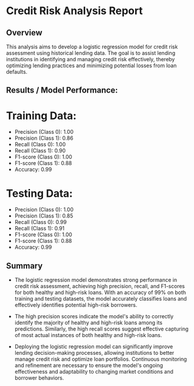 # Credit Risk Analysis Report

## Overview
This analysis aims to develop a logistic regression model for credit risk assessment using historical lending data. The goal is to assist lending institutions in identifying and managing credit risk effectively, thereby optimizing lending practices and minimizing potential losses from loan defaults.

## Results / Model Performance:
# Training Data:
- Precision (Class 0): 1.00
- Precision (Class 1): 0.86
- Recall (Class 0): 1.00
- Recall (Class 1): 0.90
- F1-score (Class 0): 1.00
- F1-score (Class 1): 0.88
- Accuracy: 0.99
# Testing Data:
- Precision (Class 0): 1.00
- Precision (Class 1): 0.85
- Recall (Class 0): 0.99
- Recall (Class 1): 0.91
- F1-score (Class 0): 1.00
- F1-score (Class 1): 0.88
- Accuracy: 0.99
  
## Summary
- The logistic regression model demonstrates strong performance in credit risk assessment, achieving high precision, recall, and F1-scores for both healthy and high-risk loans. With an accuracy of 99% on both training and testing datasets, the model accurately classifies loans and effectively identifies potential high-risk borrowers.

- The high precision scores indicate the model's ability to correctly identify the majority of healthy and high-risk loans among its predictions. Similarly, the high recall scores suggest effective capturing of most actual instances of both healthy and high-risk loans.

- Deploying the logistic regression model can significantly improve lending decision-making processes, allowing institutions to better manage credit risk and optimize loan portfolios. Continuous monitoring and refinement are necessary to ensure the model's ongoing effectiveness and adaptability to changing market conditions and borrower behaviors.






